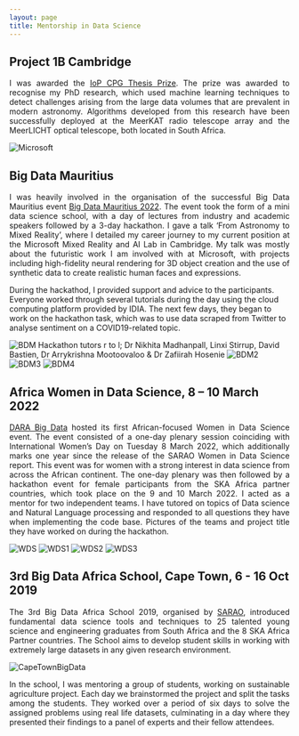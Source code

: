 ```yaml
---
layout: page
title: Mentorship in Data Science
---
```

## Project 1B Cambridge
<p align="justify"> I was awarded the <a href="https://compphysics.org/2022/12/06/zafiirah-hosenie-awarded-iop-cpg-thesis-prize/">IoP CPG Thesis Prize</a>. The prize was awarded to recognise my PhD research, which used machine learning techniques to detect challenges arising from the large data volumes that are prevalent in modern astronomy. Algorithms developed from this research have been successfully deployed at the MeerKAT radio telescope array and the MeerLICHT optical telescope, both located in South Africa.</p>

![Microsoft](/assets/img/IoP-Prize.png)

## Big Data Mauritius 
<p align="justify"> I was heavily involved in the organisation of the successful Big Data Mauritius event <a href="https://www.darabigdata.com/big-data-mauritius">Big Data Mauritius 2022</a>. The event took the form of a mini data science school, with a day of lectures from industry and academic speakers followed by a 3-day hackathon. I gave a talk ‘From Astronomy to Mixed Reality’, where I detailed my career journey to my current position at the Microsoft Mixed Reality and AI Lab in Cambridge. My talk was mostly about the futuristic work I am involved with at Microsoft, with projects including high-fidelity neural rendering for 3D object creation and the use of synthetic data to create realistic human faces and expressions. 

During the hackathod, I provided support and advice to the participants. Everyone worked through several tutorials during the day using the cloud computing platform provided by IDIA. The next few days, they began to work on the hackathon task, which was to use data scraped from Twitter to analyse sentiment on a COVID19-related topic.</p>

![BDM](/assets/img/BDM-3.jpg)
Hackathon tutors r to l; Dr Nikhita Madhanpall, Linxi Stirrup, David Bastien, Dr Arrykrishna Mootoovaloo & Dr Zafiirah Hosenie
![BDM2](/assets/img/BDM-2.jpg)
![BDM3](/assets/img/BDM-1.jpg)
![BDM4](/assets/img/BDM-4.jpg)

## Africa Women in Data Science, 8 – 10 March 2022
<p align="justify"> <a href="https://www.darabigdata.com/">DARA Big Data</a> hosted its first African-focused Women in Data Science event. The event consisted of a one-day plenary session coinciding with International Women’s Day on Tuesday 8 March 2022, which additionally marks one year since the release of the SARAO Women in Data Science report. This event was for women with a strong interest in data science from across the African continent. The one-day plenary was then followed by a hackathon event for female participants from the SKA Africa partner countries, which took place on the 9 and 10 March 2022. I acted as a mentor for two independent teams. I have tutored on topics of Data science and Natural Language processing and responded to all questions they have when implementing the code base. Pictures of the teams and project title they have worked on during the hackathon.</p>
 
![WDS](/assets/img/Team4.png)
![WDS1](/assets/img/Team4_ppt.png)
![WDS2](/assets/img/Team1.png)
![WDS3](/assets/img/Team1_ppt.png)


## 3rd Big Data Africa School, Cape Town, 6 - 16 Oct 2019
<p align="justify"> The 3rd Big Data Africa School 2019, organised by <a href="https://www.sarao.ac.za/media-releases/sarao-upskilling-africas-bright-young-minds-in-big-data/">SARAO</a>, introduced fundamental data science tools and techniques to 25 talented young science and engineering graduates from South Africa and the 8 SKA Africa Partner countries. The School aims to develop student skills in working with extremely large datasets in any given research environment.</p>

![CapeTownBigData](/assets/img/CapeTownBigdata.jpg)

<p align="justify"> In the school, I was mentoring a group of students, working on sustainable agriculture project. Each day we brainstormed the project and split the tasks among the students. They worked over a period of six days to solve  the assigned problems using real life datasets, culminating in a day where they presented their findings to a panel of experts and their fellow attendees.</p>
